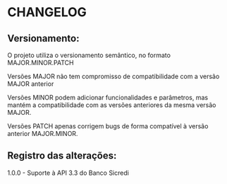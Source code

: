 CHANGELOG
=========

Versionamento:
--------------

O projeto utiliza o versionamento semântico, no formato MAJOR.MINOR.PATCH

Versões MAJOR não tem compromisso de compatibilidade com a versão MAJOR anterior

Versões MINOR podem adicionar funcionalidades e parâmetros, mas mantém a compatibilidade com as versões anteriores da mesma versão MAJOR.

Versões PATCH apenas corrigem bugs de forma compatível à versão anterior MAJOR.MINOR.


Registro das alterações:
------------------------

1.0.0 - Suporte à API 3.3 do Banco Sicredi
